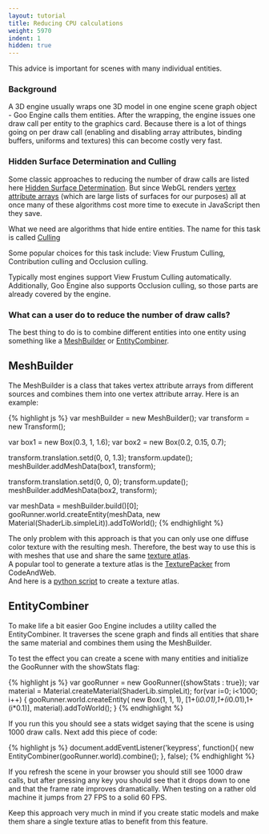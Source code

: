 ```yaml
---
layout: tutorial
title: Reducing CPU calculations
weight: 5970
indent: 1
hidden: true
---
```

  
This advice is important for scenes with many individual entities.  

### Background

A 3D engine usually wraps one 3D model in one engine scene graph object - Goo Engine calls them entities. After the wrapping, the engine issues one draw call per entity to the graphics card. Because there is a lot of things going on per draw call (enabling and disabling array attributes, binding buffers, uniforms and textures) this can become costly very fast.  

### Hidden Surface Determination and Culling

Some classic approaches to reducing the number of draw calls are listed here [Hidden Surface Determination](//en.wikipedia.org/wiki/Hidden_surface_determination). But since WebGL renders [vertex attribute arrays](//www.opengl.org/wiki/Vertex_Attribute) (which are large lists of surfaces for our purposes) all at once many of these algorithms cost more time to execute in JavaScript then they save.  

What we need are algorithms that hide entire entities. The name for this task is called [Culling](//en.wikipedia.org/wiki/Hidden_surface_determination#Culling_and_Visible_Surface_Determination_.28VSD.29)  

Some popular choices for this task include: View Frustum Culling, Contribution culling and Occlusion culling.  

Typically most engines support View Frustum Culling automatically. Additionally, Goo Engine also supports Occlusion culling, so those parts are already covered by the engine.  

### What can a user do to reduce the number of draw calls?

The best thing to do is to combine different entities into one entity using something like a [MeshBuilder](//code.gooengine.com/latest/docs/MeshBuilder.html) or [EntityCombiner](//code.gooengine.com/latest/docs/EntityCombiner.html).  

## MeshBuilder

The MeshBuilder is a class that takes vertex attribute arrays from different sources and combines them into one vertex attribute array. Here is an example:

{% highlight js %}
var meshBuilder = new MeshBuilder();
var transform = new Transform();

var box1 = new Box(0.3, 1, 1.6);
var box2 = new Box(0.2, 0.15, 0.7);

transform.translation.setd(0, 0, 1.3);
transform.update();
meshBuilder.addMeshData(box1, transform);

transform.translation.setd(0, 0, 0);
transform.update();
meshBuilder.addMeshData(box2, transform);

var meshData = meshBuilder.build()[0];
gooRunner.world.createEntity(meshData, new Material(ShaderLib.simpleLit)).addToWorld();
{% endhighlight %}
  
The only problem with this approach is that you can only use one diffuse color texture with the resulting mesh. Therefore, the best way to use this is with meshes that use and share the same [texture atlas](//en.wikipedia.org/wiki/Texture_atlas).  
A popular tool to generate a texture atlas is the [TexturePacker](//www.codeandweb.com/texturepacker) from CodeAndWeb.  
And here is a [python script](http://blog.kalio.net/post/31067884387/yet-another-texture-atlas-packer) to create a texture atlas.  

## EntityCombiner

To make life a bit easier Goo Engine includes a utility called the EntityCombiner. It traverses the scene graph and finds all entities that share the same material and combines them using the MeshBuilder.  

To test the effect you can create a scene with many entities and initialize the GooRunner with the showStats flag:

{% highlight js %}
var gooRunner = new GooRunner({showStats : true});
var material = Material.createMaterial(ShaderLib.simpleLit);
for(var i=0; i&lt;1000; i++) {
    gooRunner.world.createEntity( new Box(1, 1, 1), [1+(i*0.01),1+(i*0.01),1+(i*0.1)], material).addToWorld();
}
{% endhighlight %}

If you run this you should see a stats widget saying that the scene is using 1000 draw calls. Next add this piece of code:

{% highlight js %}
document.addEventListener('keypress', function(){
    new EntityCombiner(gooRunner.world).combine();
}, false);
{% endhighlight %}

If you refresh the scene in your browser you should still see 1000 draw calls, but after pressing any key you should see that it drops down to one and that the frame rate improves dramatically. When testing on a rather old machine it jumps from 27 FPS to a solid 60 FPS.

Keep this approach very much in mind if you create static models and make them share a single texture atlas to benefit from this feature.
